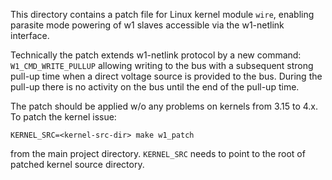 This directory contains a patch file for Linux kernel module `wire`, enabling
parasite mode powering of w1 slaves accessible via the w1-netlink interface.

Technically the patch extends w1-netlink protocol by a new command:
`W1_CMD_WRITE_PULLUP` allowing writing to the bus with a subsequent strong
pull-up time when a direct voltage source is provided to the bus. During the
pull-up there is no activity on the bus until the end of the pull-up time.

The patch should be applied w/o any problems on kernels from 3.15 to 4.x.
To patch the kernel issue:

    KERNEL_SRC=<kernel-src-dir> make w1_patch

from the main project directory. `KERNEL_SRC` needs to point to the root of
patched kernel source directory.
